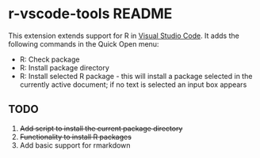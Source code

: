 # r-vscode-tools README

This extension extends support for R in [Visual Studio Code](https://code.visualstudio.com/). It adds the following commands in the Quick Open menu:
- R: Check package
- R: Install package directory
- R: Install selected R package - this will install a package selected in the currently active document; if no text is selected an input box appears


## TODO
1. ~~Add script to install the current package directory~~
2. ~~Functionality to install R packages~~
3. Add basic support for rmarkdown